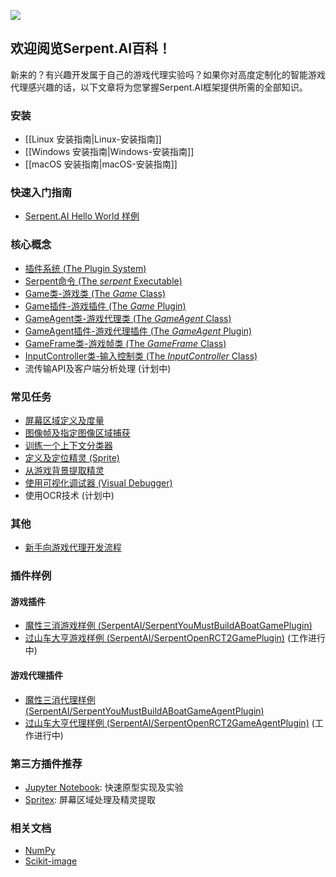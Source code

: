 ![](https://s3.ca-central-1.amazonaws.com/serpent-ai-assets/wiki/wiki_home.png)

## 欢迎阅览Serpent.AI百科！

新来的？有兴趣开发属于自己的游戏代理实验吗？如果你对高度定制化的智能游戏代理感兴趣的话，以下文章将为您掌握Serpent.AI框架提供所需的全部知识。



### 安装
* [[Linux 安装指南|Linux-安装指南]]
* [[Windows 安装指南|Windows-安装指南]]
* [[macOS 安装指南|macOS-安装指南]]

### 快速入门指南

* [Serpent.AI Hello World 样例](https://github.com/SerpentAI/SerpentAI/wiki/The-Serpent.AI-Hello-World)

### 核心概念

* [插件系统 (The Plugin System)](https://github.com/SerpentAI/SerpentAI/wiki/The-Serpent.AI-Plugin-System)
* [Serpent命令 (The _serpent_ Executable)](https://github.com/SerpentAI/SerpentAI/wiki/The-'serpent'-Executable)
* [Game类-游戏类 (The _Game_ Class)](https://github.com/SerpentAI/SerpentAI/wiki/The-'Game'-Class)
* [Game插件-游戏插件 (The _Game_ Plugin)](https://github.com/SerpentAI/SerpentAI/wiki/The-'Game'-Plugin)
* [GameAgent类-游戏代理类 (The _GameAgent_ Class)](https://github.com/SerpentAI/SerpentAI/wiki/The-'GameAgent'-Class)
* [GameAgent插件-游戏代理插件 (The _GameAgent_ Plugin)](https://github.com/SerpentAI/SerpentAI/wiki/The-'GameAgent'-Plugin)
* [GameFrame类-游戏帧类 (The _GameFrame_ Class)](https://github.com/SerpentAI/SerpentAI/wiki/The-'GameFrame'-Class)
* [InputController类-输入控制类 (The _InputController_ Class)](https://github.com/SerpentAI/SerpentAI/wiki/The-'InputController'-Class)
* 流传输API及客户端分析处理 (计划中)

### 常见任务

* [屏幕区域定义及度量](https://github.com/SerpentAI/SerpentAI/wiki/Defining-Screen-Regions)
* [图像帧及指定图像区域捕获](https://github.com/SerpentAI/SerpentAI/wiki/Capturing-Frames-and-Regions)
* [训练一个上下文分类器](https://github.com/SerpentAI/SerpentAI/wiki/Training-a-Context-Classifier)
* [定义及定位精灵 (Sprite)](https://github.com/SerpentAI/SerpentAI/wiki/Identifying-and-Locating-Sprites)
* [从游戏背景提取精灵](https://github.com/SerpentAI/SerpentAI/wiki/Isolating-Sprites-from-their-Backgrounds)
* [使用可视化调试器 (Visual Debugger)](https://github.com/SerpentAI/SerpentAI/wiki/Using-the-Visual-Debugger)
* 使用OCR技术 (计划中)

### 其他

* [新手向游戏代理开发流程](https://github.com/SerpentAI/SerpentAI/wiki/Game-Agent-Development-Starter-Workflow)

### 插件样例

#### 游戏插件

* [魔性三消游戏样例 (SerpentAI/SerpentYouMustBuildABoatGamePlugin)](https://github.com/SerpentAI/SerpentYouMustBuildABoatGamePlugin)
* [过山车大亨游戏样例 (SerpentAI/SerpentOpenRCT2GamePlugin)](https://github.com/SerpentAI/SerpentOpenRCT2GamePlugin) (工作进行中)

#### 游戏代理插件

* [魔性三消代理样例 (SerpentAI/SerpentYouMustBuildABoatGameAgentPlugin)](https://github.com/SerpentAI/SerpentYouMustBuildABoatGameAgentPlugin)
* [过山车大亨代理样例 (SerpentAI/SerpentOpenRCT2GameAgentPlugin)](https://github.com/SerpentAI/SerpentOpenRCT2GameAgentPlugin) (工作进行中)

### 第三方插件推荐

* [Jupyter Notebook](https://github.com/jupyter/notebook): 快速原型实现及实验
* [Spritex](https://github.com/codetorex/spritex): 屏幕区域处理及精灵提取

### 相关文档

* [NumPy](https://docs.scipy.org/doc/numpy-dev/dev/)
* [Scikit-image](http://scikit-image.org/docs/stable/)